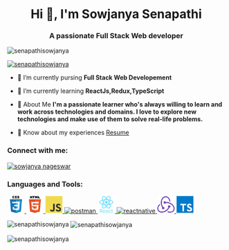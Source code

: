 <h1 align="center">Hi 👋, I'm Sowjanya Senapathi</h1>
<h3 align="center">A passionate Full Stack Web developer</h3>

<p align="left"> <img src="https://komarev.com/ghpvc/?username=senapathisowjanya&label=Profile%20views&color=0e75b6&style=flat" alt="senapathisowjanya" /> </p>

<p align="left"> <a href="https://github.com/ryo-ma/github-profile-trophy"><img src="https://github-profile-trophy.vercel.app/?username=senapathisowjanya" alt="senapathisowjanya" /></a> </p>

- 🔭 I’m currently pursing **Full Stack Web Developement**

- 🌱 I’m currently learning **ReactJs,Redux,TypeScript**

- 💬 About Me **I'm a passionate learner who's always willing to learn and work across technologies and domains. I love to explore new technologies and make use of them to solve real-life problems.**

- 📄 Know about my experiences <a href="https://drive.google.com/file/d/1nj5MN1fCGiFKrouoZOEVNQ-5Zk5psvQy/view?usp=share_link">Resume</a>
<h3 align="left">Connect with me:</h3>
<p align="left">
<a href="https://linkedin.com/in/sowjanya nageswar" target="blank"><img align="center" src="https://raw.githubusercontent.com/rahuldkjain/github-profile-readme-generator/master/src/images/icons/Social/linked-in-alt.svg" alt="sowjanya nageswar" height="30" width="40" /></a>
</p>

<h3 align="left">Languages and Tools:</h3>
<p align="left"> <a href="https://www.w3schools.com/css/" target="_blank" rel="noreferrer"> <img src="https://raw.githubusercontent.com/devicons/devicon/master/icons/css3/css3-original-wordmark.svg" alt="css3" width="40" height="40"/> </a> <a href="https://www.w3.org/html/" target="_blank" rel="noreferrer"> <img src="https://raw.githubusercontent.com/devicons/devicon/master/icons/html5/html5-original-wordmark.svg" alt="html5" width="40" height="40"/> </a> <a href="https://developer.mozilla.org/en-US/docs/Web/JavaScript" target="_blank" rel="noreferrer"> <img src="https://raw.githubusercontent.com/devicons/devicon/master/icons/javascript/javascript-original.svg" alt="javascript" width="40" height="40"/> </a> <a href="https://postman.com" target="_blank" rel="noreferrer"> <img src="https://www.vectorlogo.zone/logos/getpostman/getpostman-icon.svg" alt="postman" width="40" height="40"/> </a> <a href="https://reactjs.org/" target="_blank" rel="noreferrer"> <img src="https://raw.githubusercontent.com/devicons/devicon/master/icons/react/react-original-wordmark.svg" alt="react" width="40" height="40"/> </a> <a href="https://reactnative.dev/" target="_blank" rel="noreferrer"> <img src="https://reactnative.dev/img/header_logo.svg" alt="reactnative" width="40" height="40"/> </a> <a href="https://redux.js.org" target="_blank" rel="noreferrer"> <img src="https://raw.githubusercontent.com/devicons/devicon/master/icons/redux/redux-original.svg" alt="redux" width="40" height="40"/> </a> <a href="https://www.typescriptlang.org/" target="_blank" rel="noreferrer"> <img src="https://raw.githubusercontent.com/devicons/devicon/master/icons/typescript/typescript-original.svg" alt="typescript" width="40" height="40"/> </a> </p>

<p><img align="left" src="https://github-readme-stats.vercel.app/api/top-langs?username=senapathisowjanya&show_icons=true&locale=en&layout=compact" alt="senapathisowjanya" /></p>

<p>&nbsp;<img align="center" src="https://github-readme-stats.vercel.app/api?username=senapathisowjanya&show_icons=true&locale=en" alt="senapathisowjanya" /></p>

<p><img align="center" src="https://github-readme-streak-stats.herokuapp.com/?user=senapathisowjanya&" alt="senapathisowjanya" /></p>
